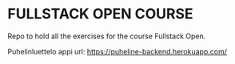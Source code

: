 # FULLSTACK OPEN COURSE

Repo to hold all the exercises for the course Fullstack Open.

Puhelinluettelo appi url: https://puheline-backend.herokuapp.com/

